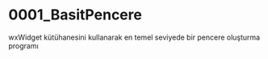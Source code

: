 # 0001_BasitPencere
wxWidget kütühanesini kullanarak en temel seviyede bir pencere oluşturma programı
